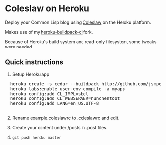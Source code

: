 # Coleslaw on Heroku

Deploy your Common Lisp blog using [Coleslaw](https://github.com/redline6561/coleslaw) on the Heroku platform.

Makes use of my [heroku-buildpack-cl](https://github.com/jsmpereira/heroku-buildpack-cl) fork.

Because of Heroku's build system and read-only filesystem, some tweaks were needed.

## Quick instructions

1. Setup Heroku app
  <pre>
  heroku create -s cedar --buildpack http://github.com/jsmpereira/heroku-buildpack-cl.git
  heroku labs:enable user-env-compile -a myapp
  heroku config:add CL_IMPL=sbcl
  heroku config:add CL_WEBSERVER=hunchentoot
  heroku config:add LANG=en_US.UTF-8
  </pre>

2. Rename example.coleslawrc to .coleslawrc and edit.

3. Create your content under /posts in .post files.

4. ```git push heroku master```
